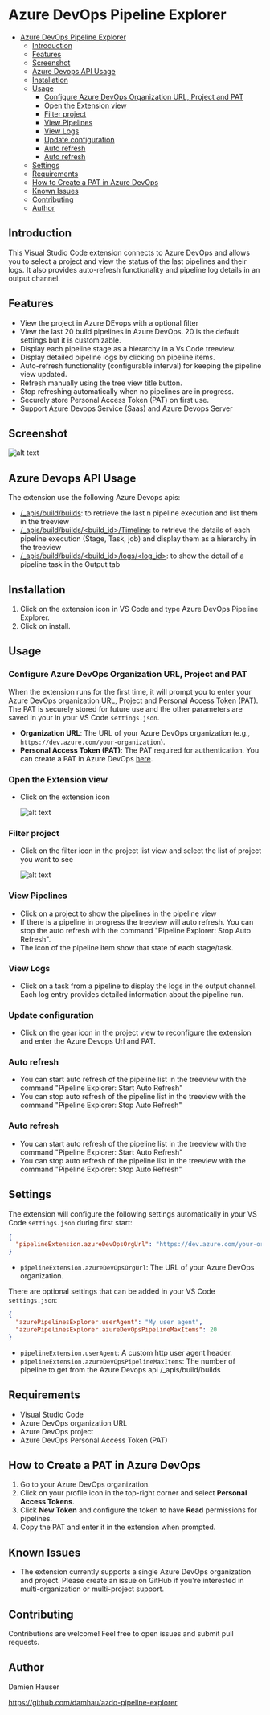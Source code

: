 # Azure DevOps Pipeline Explorer

- [Azure DevOps Pipeline Explorer](#azure-devops-pipeline-explorer)
  - [Introduction](#introduction)
  - [Features](#features)
  - [Screenshot](#screenshot)
  - [Azure Devops API Usage](#azure-devops-api-usage)
  - [Installation](#installation)
  - [Usage](#usage)
    - [Configure Azure DevOps Organization URL, Project and PAT](#configure-azure-devops-organization-url-project-and-pat)
    - [Open the Extension view](#open-the-extension-view)
    - [Filter project](#filter-project)
    - [View Pipelines](#view-pipelines)
    - [View Logs](#view-logs)
    - [Update configuration](#update-configuration)
    - [Auto refresh](#auto-refresh)
    - [Auto refresh](#auto-refresh-1)
  - [Settings](#settings)
  - [Requirements](#requirements)
  - [How to Create a PAT in Azure DevOps](#how-to-create-a-pat-in-azure-devops)
  - [Known Issues](#known-issues)
  - [Contributing](#contributing)
  - [Author](#author)


## Introduction

This Visual Studio Code extension connects to Azure DevOps and allows you to select a project and view the status of the last pipelines and their logs. It also provides auto-refresh functionality and pipeline log details in an output channel.

## Features

- View the project in Azure DEvops with a optional filter
- View the last 20 build pipelines in Azure DevOps. 20 is the default settings but it is customizable.
- Display each pipeline stage as a hierarchy in a Vs Code treeview.
- Display detailed pipeline logs by clicking on pipeline items.
- Auto-refresh functionality (configurable interval) for keeping the pipeline view updated.
- Refresh manually using the tree view title button.
- Stop refreshing automatically when no pipelines are in progress.
- Securely store Personal Access Token (PAT) on first use.
- Support Azure Devops Service (Saas) and Azure Devops Server

## Screenshot

![alt text](images/image.png)

## Azure Devops API Usage

The extension use the following Azure Devops apis:

- [/\_apis/build/builds](https://learn.microsoft.com/en-us/rest/api/azure/devops/build/builds/list?view=azure-devops-rest-7.0): to retrieve the last n pipeline execution and list them in the treeview
- [/\_apis/build/builds/<build_id>/Timeline](https://learn.microsoft.com/en-us/rest/api/azure/devops/build/timeline/get?view=azure-devops-rest-7.0): to retrieve the details of each pipeline execution (Stage, Task, job) and display them as a hierarchy in the treeview
- [/\_apis/build/builds/<build_id>/logs/<log_id>](https://learn.microsoft.com/en-us/rest/api/azure/devops/build/builds/get-build-log?view=azure-devops-rest-7.0): to show the detail of a pipeline task in the Output tab

## Installation

1. Click on the extension icon in VS Code and type Azure DevOps Pipeline Explorer.
2. Click on install.

## Usage

### Configure Azure DevOps Organization URL, Project and PAT

When the extension runs for the first time, it will prompt you to enter your Azure DevOps organization URL, Project and Personal Access Token (PAT). The PAT is securely stored for future use and the other parameters are saved in your in your VS Code `settings.json`.

- **Organization URL**: The URL of your Azure DevOps organization (e.g., `https://dev.azure.com/your-organization`).
- **Personal Access Token (PAT)**: The PAT required for authentication. You can create a PAT in Azure DevOps [here](https://docs.microsoft.com/en-us/azure/devops/organizations/accounts/use-personal-access-tokens-to-authenticate).

### Open the Extension view

- Click on the extension icon

   ![alt text](images/image3.png)

### Filter project

- Click on the filter icon in the project list view and select the list of project you want to see

  ![alt text](images/image2.png)

### View Pipelines

- Click on a project to show the pipelines in the pipeline view
- If there is a pipeline in progress the treeview will auto refresh. You can stop the auto refresh with the command "Pipeline Explorer: Stop Auto Refresh".
- The icon of the pipeline item show that state of each stage/task.

### View Logs

- Click on a task from a pipeline to display the logs in the output channel. Each log entry provides detailed information about the pipeline run.

### Update configuration

- Click on the gear icon in the project view to reconfigure the extension and enter the Azure Devops Url and PAT.


### Auto refresh

- You can start auto refresh of the pipeline list in the treeview with the command "Pipeline Explorer: Start Auto Refresh"
- You can stop auto refresh of the pipeline list in the treeview with the command "Pipeline Explorer: Stop Auto Refresh"


### Auto refresh

- You can start auto refresh of the pipeline list in the treeview with the command "Pipeline Explorer: Start Auto Refresh"
- You can stop auto refresh of the pipeline list in the treeview with the command "Pipeline Explorer: Stop Auto Refresh"



## Settings

The extension will configure the following settings automatically in your VS Code `settings.json` during first start:

```json
{
  "pipelineExtension.azureDevOpsOrgUrl": "https://dev.azure.com/your-organization"
}
```

- `pipelineExtension.azureDevOpsOrgUrl`: The URL of your Azure DevOps organization.

There are optional settings that can be added in your VS Code `settings.json`:

```json
{
  "azurePipelinesExplorer.userAgent": "My user agent",
  "azurePipelinesExplorer.azureDevOpsPipelineMaxItems": 20
}
```

- `pipelineExtension.userAgent`: A custom http user agent header.
- `pipelineExtension.azureDevOpsPipelineMaxItems`: The number of pipeline to get from the Azure Devops api /\_apis/build/builds

## Requirements

- Visual Studio Code
- Azure DevOps organization URL
- Azure DevOps project
- Azure DevOps Personal Access Token (PAT)

## How to Create a PAT in Azure DevOps

1. Go to your Azure DevOps organization.
2. Click on your profile icon in the top-right corner and select **Personal Access Tokens**.
3. Click **New Token** and configure the token to have **Read** permissions for pipelines.
4. Copy the PAT and enter it in the extension when prompted.

## Known Issues

- The extension currently supports a single Azure DevOps organization and project. Please create an issue on GitHub if you're interested in multi-organization or multi-project support.

## Contributing

Contributions are welcome! Feel free to open issues and submit pull requests.

## Author

Damien Hauser

https://github.com/damhau/azdo-pipeline-explorer